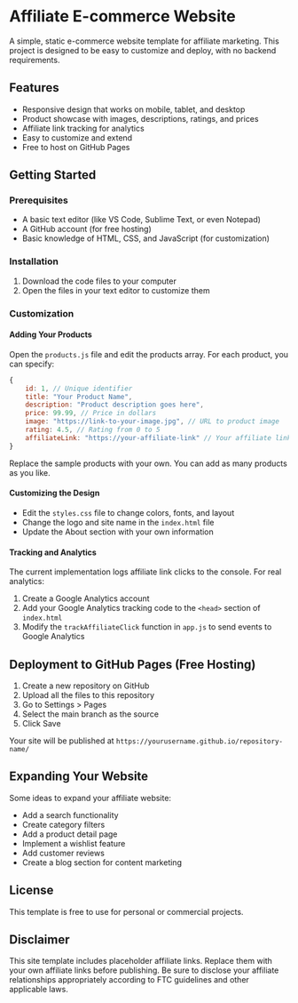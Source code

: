 # Affiliate E-commerce Website

A simple, static e-commerce website template for affiliate marketing. This project is designed to be easy to customize and deploy, with no backend requirements.

## Features

- Responsive design that works on mobile, tablet, and desktop
- Product showcase with images, descriptions, ratings, and prices
- Affiliate link tracking for analytics
- Easy to customize and extend
- Free to host on GitHub Pages

## Getting Started

### Prerequisites

- A basic text editor (like VS Code, Sublime Text, or even Notepad)
- A GitHub account (for free hosting)
- Basic knowledge of HTML, CSS, and JavaScript (for customization)

### Installation

1. Download the code files to your computer
2. Open the files in your text editor to customize them

### Customization

#### Adding Your Products

Open the `products.js` file and edit the products array. For each product, you can specify:

```javascript
{
    id: 1, // Unique identifier
    title: "Your Product Name",
    description: "Product description goes here",
    price: 99.99, // Price in dollars
    image: "https://link-to-your-image.jpg", // URL to product image
    rating: 4.5, // Rating from 0 to 5
    affiliateLink: "https://your-affiliate-link" // Your affiliate link
}
```

Replace the sample products with your own. You can add as many products as you like.

#### Customizing the Design

- Edit the `styles.css` file to change colors, fonts, and layout
- Change the logo and site name in the `index.html` file
- Update the About section with your own information

#### Tracking and Analytics

The current implementation logs affiliate link clicks to the console. For real analytics:

1. Create a Google Analytics account
2. Add your Google Analytics tracking code to the `<head>` section of `index.html`
3. Modify the `trackAffiliateClick` function in `app.js` to send events to Google Analytics

## Deployment to GitHub Pages (Free Hosting)

1. Create a new repository on GitHub
2. Upload all the files to this repository
3. Go to Settings > Pages
4. Select the main branch as the source
5. Click Save

Your site will be published at `https://yourusername.github.io/repository-name/`

## Expanding Your Website

Some ideas to expand your affiliate website:

- Add a search functionality
- Create category filters
- Add a product detail page
- Implement a wishlist feature
- Add customer reviews
- Create a blog section for content marketing

## License

This template is free to use for personal or commercial projects.

## Disclaimer

This site template includes placeholder affiliate links. Replace them with your own affiliate links before publishing. Be sure to disclose your affiliate relationships appropriately according to FTC guidelines and other applicable laws.